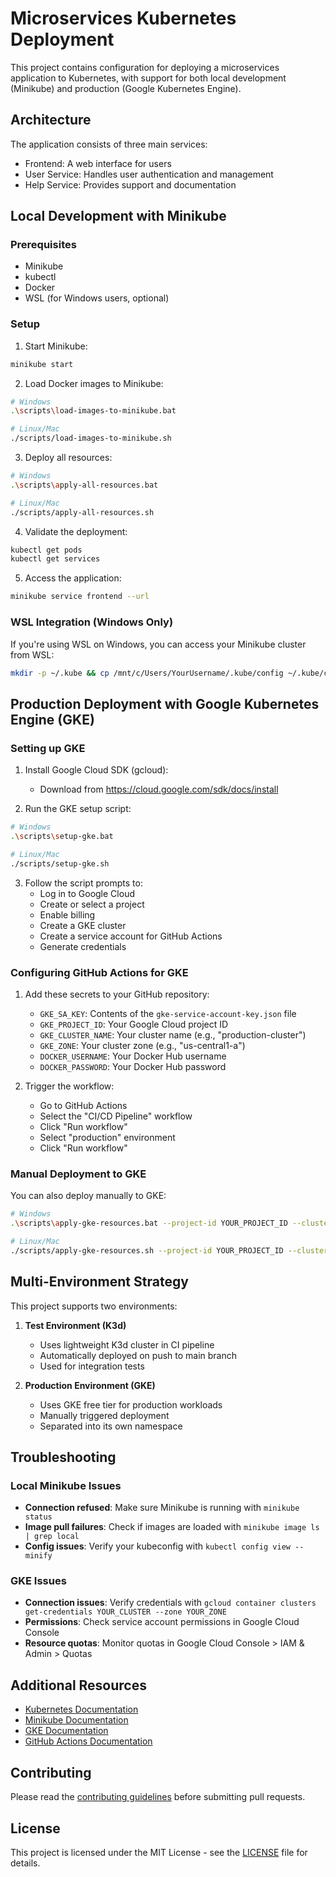 # Microservices Kubernetes Deployment

This project contains configuration for deploying a microservices application to Kubernetes, with support for both local development (Minikube) and production (Google Kubernetes Engine).

## Architecture

The application consists of three main services:
- Frontend: A web interface for users
- User Service: Handles user authentication and management
- Help Service: Provides support and documentation

## Local Development with Minikube

### Prerequisites
- Minikube
- kubectl
- Docker
- WSL (for Windows users, optional)

### Setup

1. Start Minikube:
```bash
minikube start
```

2. Load Docker images to Minikube:
```bash
# Windows
.\scripts\load-images-to-minikube.bat

# Linux/Mac
./scripts/load-images-to-minikube.sh
```

3. Deploy all resources:
```bash
# Windows
.\scripts\apply-all-resources.bat

# Linux/Mac
./scripts/apply-all-resources.sh
```

4. Validate the deployment:
```bash
kubectl get pods
kubectl get services
```

5. Access the application:
```bash
minikube service frontend --url
```

### WSL Integration (Windows Only)

If you're using WSL on Windows, you can access your Minikube cluster from WSL:

```bash
mkdir -p ~/.kube && cp /mnt/c/Users/YourUsername/.kube/config ~/.kube/config
```

## Production Deployment with Google Kubernetes Engine (GKE)

### Setting up GKE

1. Install Google Cloud SDK (gcloud):
   - Download from https://cloud.google.com/sdk/docs/install

2. Run the GKE setup script:
```bash
# Windows
.\scripts\setup-gke.bat

# Linux/Mac
./scripts/setup-gke.sh
```

3. Follow the script prompts to:
   - Log in to Google Cloud
   - Create or select a project
   - Enable billing
   - Create a GKE cluster
   - Create a service account for GitHub Actions
   - Generate credentials

### Configuring GitHub Actions for GKE

1. Add these secrets to your GitHub repository:
   - `GKE_SA_KEY`: Contents of the `gke-service-account-key.json` file
   - `GKE_PROJECT_ID`: Your Google Cloud project ID
   - `GKE_CLUSTER_NAME`: Your cluster name (e.g., "production-cluster")
   - `GKE_ZONE`: Your cluster zone (e.g., "us-central1-a")
   - `DOCKER_USERNAME`: Your Docker Hub username
   - `DOCKER_PASSWORD`: Your Docker Hub password

2. Trigger the workflow:
   - Go to GitHub Actions
   - Select the "CI/CD Pipeline" workflow
   - Click "Run workflow"
   - Select "production" environment
   - Click "Run workflow"

### Manual Deployment to GKE

You can also deploy manually to GKE:

```bash
# Windows
.\scripts\apply-gke-resources.bat --project-id YOUR_PROJECT_ID --cluster YOUR_CLUSTER --zone YOUR_ZONE

# Linux/Mac
./scripts/apply-gke-resources.sh --project-id YOUR_PROJECT_ID --cluster YOUR_CLUSTER --zone YOUR_ZONE
```

## Multi-Environment Strategy

This project supports two environments:

1. **Test Environment (K3d)**
   - Uses lightweight K3d cluster in CI pipeline
   - Automatically deployed on push to main branch
   - Used for integration tests

2. **Production Environment (GKE)**
   - Uses GKE free tier for production workloads
   - Manually triggered deployment
   - Separated into its own namespace

## Troubleshooting

### Local Minikube Issues

- **Connection refused**: Make sure Minikube is running with `minikube status`
- **Image pull failures**: Check if images are loaded with `minikube image ls | grep local`
- **Config issues**: Verify your kubeconfig with `kubectl config view --minify`

### GKE Issues

- **Connection issues**: Verify credentials with `gcloud container clusters get-credentials YOUR_CLUSTER --zone YOUR_ZONE`
- **Permissions**: Check service account permissions in Google Cloud Console
- **Resource quotas**: Monitor quotas in Google Cloud Console > IAM & Admin > Quotas

## Additional Resources

- [Kubernetes Documentation](https://kubernetes.io/docs/)
- [Minikube Documentation](https://minikube.sigs.k8s.io/docs/)
- [GKE Documentation](https://cloud.google.com/kubernetes-engine/docs)
- [GitHub Actions Documentation](https://docs.github.com/en/actions)

## Contributing

Please read the [contributing guidelines](CONTRIBUTING.md) before submitting pull requests.

## License

This project is licensed under the MIT License - see the [LICENSE](LICENSE) file for details.
